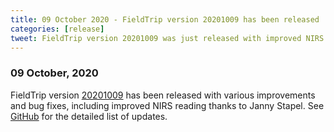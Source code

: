 ```yaml
---
title: 09 October 2020 - FieldTrip version 20201009 has been released
categories: [release]
tweet: FieldTrip version 20201009 was just released with improved NIRS reading thanks to @jannystapel! See http://www.fieldtriptoolbox.org/#09-october-2020
---
```


### 09 October, 2020

FieldTrip version [20201009](http://github.com/fieldtrip/fieldtrip/releases/tag/20201009) has been released with various improvements and bug fixes, including improved NIRS reading thanks to Janny Stapel. See [GitHub](https://github.com/fieldtrip/fieldtrip/compare/20200919...20201009) for the detailed list of updates.
